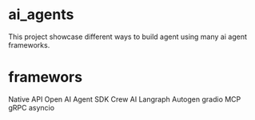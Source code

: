 # ai_agents

This project showcase different ways to build agent using many ai agent frameworks.

# framewors
Native API 
Open AI Agent SDK
Crew AI
Langraph
Autogen
gradio
MCP
gRPC
asyncio
